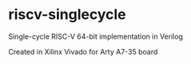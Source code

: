 # riscv-singlecycle
Single-cycle RISC-V 64-bit implementation in Verilog

Created in Xilinx Vivado for Arty A7-35 board
